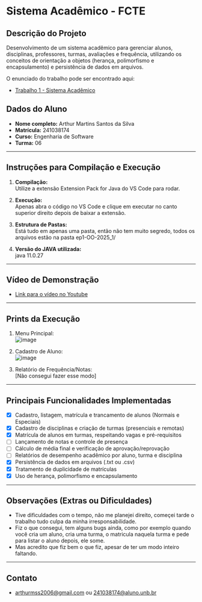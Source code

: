 # Sistema Acadêmico - FCTE

## Descrição do Projeto

Desenvolvimento de um sistema acadêmico para gerenciar alunos, disciplinas, professores, turmas, avaliações e frequência, utilizando os conceitos de orientação a objetos (herança, polimorfismo e encapsulamento) e persistência de dados em arquivos.

O enunciado do trabalho pode ser encontrado aqui:
- [Trabalho 1 - Sistema Acadêmico](https://github.com/lboaventura25/OO-T06_2025.1_UnB_FCTE/blob/main/trabalhos/ep1/README.md)

## Dados do Aluno

- **Nome completo:** Arthur Martins Santos da Silva
- **Matrícula:** 241038174
- **Curso:** Engenharia de Software
- **Turma:** 06

---

## Instruções para Compilação e Execução

1. **Compilação:**  
   Utilize a extensão Extension Pack for Java do VS Code para rodar.

2. **Execução:**  
   Apenas abra o código no VS Code e clique em executar no canto superior direito depois de baixar a extensão.

3. **Estrutura de Pastas:**  
   Está tudo em apenas uma pasta, então não tem muito segredo, todos os arquivos estão na pasta ep1-OO-2025_1/

3. **Versão do JAVA utilizada:**  
   java 11.0.27

---

## Vídeo de Demonstração

- [Link para o vídeo no Youtube](https://youtu.be/uTv1DFzThF4)

---

## Prints da Execução

1. Menu Principal:  
   ![image](https://github.com/user-attachments/assets/3cb41967-8dc0-41f6-ba7f-b41d248143ab)

2. Cadastro de Aluno:  
   ![image](https://github.com/user-attachments/assets/8d1e3bd0-5d22-433d-b0aa-3c67507d781c)

3. Relatório de Frequência/Notas:  
   [Não consegui fazer esse modo]

---

## Principais Funcionalidades Implementadas

- [x] Cadastro, listagem, matrícula e trancamento de alunos (Normais e Especiais)
- [x] Cadastro de disciplinas e criação de turmas (presenciais e remotas)
- [x] Matrícula de alunos em turmas, respeitando vagas e pré-requisitos
- [ ] Lançamento de notas e controle de presença
- [ ] Cálculo de média final e verificação de aprovação/reprovação
- [ ] Relatórios de desempenho acadêmico por aluno, turma e disciplina
- [x] Persistência de dados em arquivos (.txt ou .csv)
- [x] Tratamento de duplicidade de matrículas
- [x] Uso de herança, polimorfismo e encapsulamento

---

## Observações (Extras ou Dificuldades)

- Tive dificuldades com o tempo, não me planejei direito, começei tarde o trabalho tudo culpa da minha irresponsabilidade.
- Fiz o que consegui, tem alguns bugs ainda, como por exemplo quando você cria um aluno, cria uma turma, o matricula naquela turma e pede para listar o aluno depois, ele some.
- Mas acredito que fiz bem o que fiz, apesar de ter um modo inteiro faltando.

---

## Contato

- arthurmss2006@gmail.com ou 241038174@aluno.unb.br
